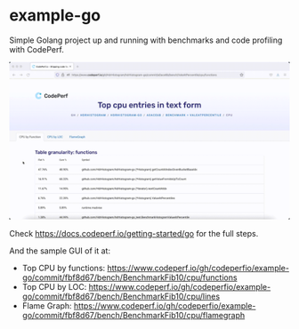 # example-go
Simple Golang project up and running with benchmarks and code profiling with CodePerf.

![](sample-go.gif)

Check https://docs.codeperf.io/getting-started/go for the full steps.

And the sample GUI of it at:

- Top CPU by functions: https://www.codeperf.io/gh/codeperfio/example-go/commit/fbf8d67/bench/BenchmarkFib10/cpu/functions
- Top CPU by LOC: https://www.codeperf.io/gh/codeperfio/example-go/commit/fbf8d67/bench/BenchmarkFib10/cpu/lines
- Flame Graph: https://www.codeperf.io/gh/codeperfio/example-go/commit/fbf8d67/bench/BenchmarkFib10/cpu/flamegraph

